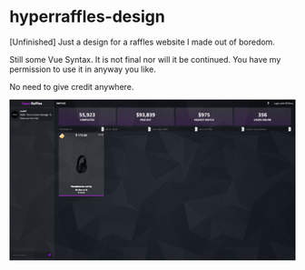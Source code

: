 # hyperraffles-design
[Unfinished] Just a design for a raffles website I made out of boredom.


Still some Vue Syntax. It is not final nor will it be continued.
You have my permission to use it in anyway you like.

No need to give credit anywhere.

![Screenshot](https://github.com/henrikschwebcke/hyperraffles-design/blob/master/screenshot.jpg)
